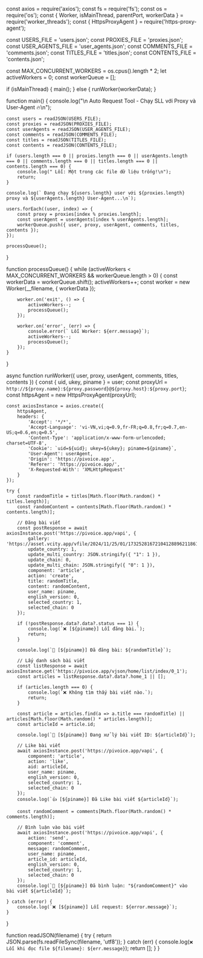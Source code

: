 const axios = require('axios');
const fs = require('fs');
const os = require('os');
const { Worker, isMainThread, parentPort, workerData } = require('worker_threads');
const { HttpsProxyAgent } = require('https-proxy-agent');

const USERS_FILE = 'users.json';
const PROXIES_FILE = 'proxies.json';
const USER_AGENTS_FILE = 'user_agents.json';
const COMMENTS_FILE = 'comments.json';
const TITLES_FILE = 'titles.json';
const CONTENTS_FILE = 'contents.json';

const MAX_CONCURRENT_WORKERS = os.cpus().length * 2;
let activeWorkers = 0;
const workerQueue = [];

if (isMainThread) {
    main();
} else {
    runWorker(workerData);
}

function main() {
    console.log("\n Auto Request Tool - Chạy SLL với Proxy và User-Agent 🔥\n");

    const users = readJSON(USERS_FILE);
    const proxies = readJSON(PROXIES_FILE);
    const userAgents = readJSON(USER_AGENTS_FILE);
    const comments = readJSON(COMMENTS_FILE);
    const titles = readJSON(TITLES_FILE);
    const contents = readJSON(CONTENTS_FILE);

    if (users.length === 0 || proxies.length === 0 || userAgents.length === 0 || comments.length === 0 || titles.length === 0 || contents.length === 0) {
        console.log(" Lỗi: Một trong các file dữ liệu trống!\n");
        return;
    }

    console.log(` Đang chạy ${users.length} user với ${proxies.length} proxy và ${userAgents.length} User-Agent...\n`);

    users.forEach((user, index) => {
        const proxy = proxies[index % proxies.length];
        const userAgent = userAgents[index % userAgents.length];
        workerQueue.push({ user, proxy, userAgent, comments, titles, contents });
    });

    processQueue();
}

function processQueue() {
    while (activeWorkers < MAX_CONCURRENT_WORKERS && workerQueue.length > 0) {
        const workerData = workerQueue.shift();
        activeWorkers++;
        const worker = new Worker(__filename, { workerData });

        worker.on('exit', () => {
            activeWorkers--;
            processQueue();
        });

        worker.on('error', (err) => {
            console.error(` Lỗi Worker: ${err.message}`);
            activeWorkers--;
            processQueue();
        });
    }
}

async function runWorker({ user, proxy, userAgent, comments, titles, contents }) {
    const { uid, ukey, piname } = user;
    const proxyUrl = `http://${proxy.name}:${proxy.password}@${proxy.host}:${proxy.port}`;
    const httpsAgent = new HttpsProxyAgent(proxyUrl);

    const axiosInstance = axios.create({
        httpsAgent,
        headers: {
            'Accept': '*/*',
            'Accept-Language': 'vi-VN,vi;q=0.9,fr-FR;q=0.8,fr;q=0.7,en-US;q=0.6,en;q=0.5',
            'Content-Type': 'application/x-www-form-urlencoded; charset=UTF-8',
            'Cookie': `uid=${uid}; ukey=${ukey}; piname=${piname}`,
            'User-Agent': userAgent,
            'Origin': 'https://pivoice.app',
            'Referer': 'https://pivoice.app/',
            'X-Requested-With': 'XMLHttpRequest'
        }
    });

    try {
        const randomTitle = titles[Math.floor(Math.random() * titles.length)];
        const randomContent = contents[Math.floor(Math.random() * contents.length)];
        
        // Đăng bài viết
        const postResponse = await axiosInstance.post('https://pivoice.app/vapi', {
            gallery: 'https://asset.vcity.app/vfile/2024/11/25/01/1732528167210412889621186165805.jpg',
            update_country: 1,
            update_multi_country: JSON.stringify({ "1": 1 }),
            update_chain: 0,
            update_multi_chain: JSON.stringify({ "0": 1 }),
            component: 'article',
            action: 'create',
            title: randomTitle,
            content: randomContent,
            user_name: piname,
            english_version: 0,
            selected_country: 1,
            selected_chain: 0
        });

        if (!postResponse.data?.data?.status === 1) {
            console.log(`❌ [${piname}] Lỗi đăng bài.`);
            return;
        }

        console.log(`📝 [${piname}] Đã đăng bài: ${randomTitle}`);

        // Lấy danh sách bài viết
        const listResponse = await axiosInstance.get('https://pivoice.app/vjson/home/list/index/0_1');
        const articles = listResponse.data?.data?.home_1 || [];

        if (articles.length === 0) {
            console.log(`❌ Không tìm thấy bài viết nào.`);
            return;
        }

        const article = articles.find(a => a.title === randomTitle) || articles[Math.floor(Math.random() * articles.length)];
        const articleId = article.id;

        console.log(`🎯 [${piname}] Đang xử lý bài viết ID: ${articleId}`);

        // Like bài viết
        await axiosInstance.post('https://pivoice.app/vapi', {
            component: 'article',
            action: 'like',
            aid: articleId,
            user_name: piname,
            english_version: 0,
            selected_country: 1,
            selected_chain: 0
        });
        console.log(`👍 [${piname}] Đã Like bài viết ${articleId}`);

        const randomComment = comments[Math.floor(Math.random() * comments.length)];

        // Bình luận vào bài viết
        await axiosInstance.post('https://pivoice.app/vapi', {
            action: 'send',
            component: 'comment',
            message: randomComment,
            user_name: piname,
            article_id: articleId,
            english_version: 0,
            selected_country: 1,
            selected_chain: 0
        });
        console.log(`💬 [${piname}] Đã bình luận: "${randomComment}" vào bài viết ${articleId}`);

    } catch (error) {
        console.log(`❌ [${piname}] Lỗi request: ${error.message}`);
    }
}

function readJSON(filename) {
    try {
        return JSON.parse(fs.readFileSync(filename, 'utf8'));
    } catch (err) {
        console.log(`❌ Lỗi khi đọc file ${filename}: ${err.message}`);
        return [];
    }
}